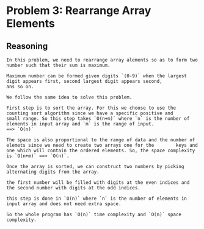 # Problem 3: Rearrange Array Elements


## Reasoning

	In this problem, we need to rearrange array alements so as to form two number such that their sum is maximum.

	Maximum number can be formed given digits `(0-9)` when the largest digit appears first, second largest digit appears second, 
	ans so on.

	We follow the same idea to solve this problem.

	First step is to sort the array. For this we choose to use the counting sort algorithm since we have a specific positive and 		small range. So this step takes `O(n+m)` where `n` is the number of elements in input array and `m` is the range of input.
	==> `O(n)`

	The space is also proportional to the range of data and the number of elemets since we need to create two arrays one for the 		keys and one which will contain the ordered elements. So, the space complexity is `O(n+m)` ==> `O(n)`.

	Once the array is sorted, we can construct two numbers by picking alternating digits from the array.

	the first number will be filled with digits at the even indices and the second number with digits at the odd indices.

	this step is done in `O(n)` where `n` is the number of elements in input array and does not need extra space.

	So the whole program has `O(n)` time complexity and `O(n)` space complexity.

	
